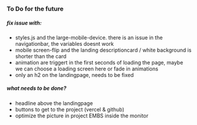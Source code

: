 ### To Do for the future

##### fix issue with:

- styles.js and the large-mobile-device. there is an issue in the navigationbar, the variables doesnt work
- mobile screen-flip and the landing descriptioncard / white background is shorter than the card
- animation are triggert in the first seconds of loading the page, maybe we can choose a loading screen here or fade in animations
- only an h2 on the landingpage, needs to be fixed



##### what needs to be done?
- headline above the landingpage 
- buttons to get to the project (vercel & github)
- optimize the picture in project EMBS inside the monitor
